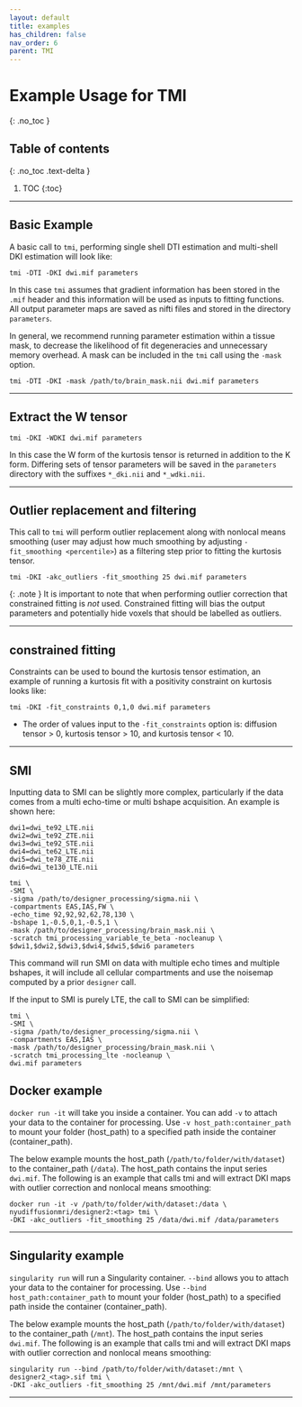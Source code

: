 ```yaml
---
layout: default
title: examples
has_children: false
nav_order: 6
parent: TMI
---
```


# Example Usage for TMI
{: .no_toc }

## Table of contents
{: .no_toc .text-delta }

1. TOC
{:toc}

---


## Basic Example

A basic call to `tmi`, performing single shell DTI estimation and multi-shell DKI estimation will look like:
```
tmi -DTI -DKI dwi.mif parameters
```
In this case `tmi` assumes that gradient information has been stored in the `.mif` header and this information will be used as inputs to fitting functions. All output parameter maps are saved as nifti files and stored in the directory `parameters`.

In general, we recommend running parameter estimation within a tissue mask, to decrease the likelihood of fit degeneracies and unnecessary memory overhead. A mask can be included in the `tmi` call using the `-mask` option.
```
tmi -DTI -DKI -mask /path/to/brain_mask.nii dwi.mif parameters
```

---

## Extract the W tensor 
```
tmi -DKI -WDKI dwi.mif parameters
```
In this case the W form of the kurtosis tensor is returned in addition to the K form. Differing sets of tensor parameters will be saved in the `parameters` directory with the suffixes `*_dki.nii` and `*_wdki.nii`.

---

## Outlier replacement and filtering
This call to `tmi` will perform  outlier replacement along with nonlocal means smoothing (user may adjust how much smoothing by adjusting `-fit_smoothing <percentile>`) as a filtering step prior to fitting the kurtosis tensor.
```
tmi -DKI -akc_outliers -fit_smoothing 25 dwi.mif parameters
```

{: .note }
It is important to note that when performing outlier correction that constrained fitting is *not* used. Constrained fitting will bias the output parameters and potentially hide voxels that should be labelled as outliers.

---

## constrained fitting
Constraints can be used to bound the kurtosis tensor estimation, an example of running a kurtosis fit with a positivity constraint on kurtosis looks like:
```
tmi -DKI -fit_constraints 0,1,0 dwi.mif parameters
```
- The order of values input to the `-fit_constraints` option is: diffusion tensor > 0, kurtosis tensor > 10, and kurtosis tensor < 10.

--- 

## SMI
Inputting data to SMI can be slightly more complex, particularly if the data comes from a multi echo-time or multi bshape acquisition. An example is shown here:
```
dwi1=dwi_te92_LTE.nii
dwi2=dwi_te92_ZTE.nii
dwi3=dwi_te92_STE.nii
dwi4=dwi_te62_LTE.nii
dwi5=dwi_te78_ZTE.nii
dwi6=dwi_te130_LTE.nii

tmi \
-SMI \
-sigma /path/to/designer_processing/sigma.nii \
-compartments EAS,IAS,FW \
-echo_time 92,92,92,62,78,130 \
-bshape 1,-0.5,0,1,-0.5,1 \
-mask /path/to/designer_processing/brain_mask.nii \
-scratch tmi_processing_variable_te_beta -nocleanup \
$dwi1,$dwi2,$dwi3,$dwi4,$dwi5,$dwi6 parameters
```
This command will run SMI on data with multiple echo times and multiple bshapes, it will include all cellular compartments and use the noisemap computed by a prior `designer` call.

If the input to SMI is purely LTE, the call to SMI can be simplified:
```
tmi \
-SMI \
-sigma /path/to/designer_processing/sigma.nii \
-compartments EAS,IAS \
-mask /path/to/designer_processing/brain_mask.nii \
-scratch tmi_processing_lte -nocleanup \
dwi.mif parameters
```

## Docker example

`docker run -it` will take you inside a container. You can add `-v` to attach your data to the container for processing. Use `-v host_path:container_path` to mount your folder (host_path) to a specified path inside the container (container_path). 

The below example mounts the host_path (`/path/to/folder/with/dataset`) to the container_path (`/data`). The host_path contains the input series `dwi.mif`. The following is an example that calls tmi and will extract DKI maps with outlier correction and nonlocal means smoothing:
```
docker run -it -v /path/to/folder/with/dataset:/data \
nyudiffusionmri/designer2:<tag> tmi \
-DKI -akc_outliers -fit_smoothing 25 /data/dwi.mif /data/parameters
```

---

## Singularity example

`singularity run` will run a Singularity container. `--bind` allows you to attach your data to the container for processing. Use `--bind host_path:container_path` to mount your folder (host_path) to a specified path inside the container (container_path). 

The below example mounts the host_path (`/path/to/folder/with/dataset`) to the container_path (`/mnt`). The host_path contains the input series `dwi.mif`. The following is an example that calls tmi and will extract DKI maps with outlier correction and nonlocal means smoothing:
```
singularity run --bind /path/to/folder/with/dataset:/mnt \
designer2_<tag>.sif tmi \
-DKI -akc_outliers -fit_smoothing 25 /mnt/dwi.mif /mnt/parameters
```

---
